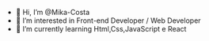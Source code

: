- 👋 Hi, I’m @Mika-Costa
- 👀 I’m interested in Front-end Developer / Web Developer
- 🌱 I’m currently learning Html,Css,JavaScript e React

<!---
Mika-Costa/Mika-Costa is a ✨ special ✨ repository because its `README.md` (this file) appears on your GitHub profile.
You can click the Preview link to take a look at your changes.
--->
